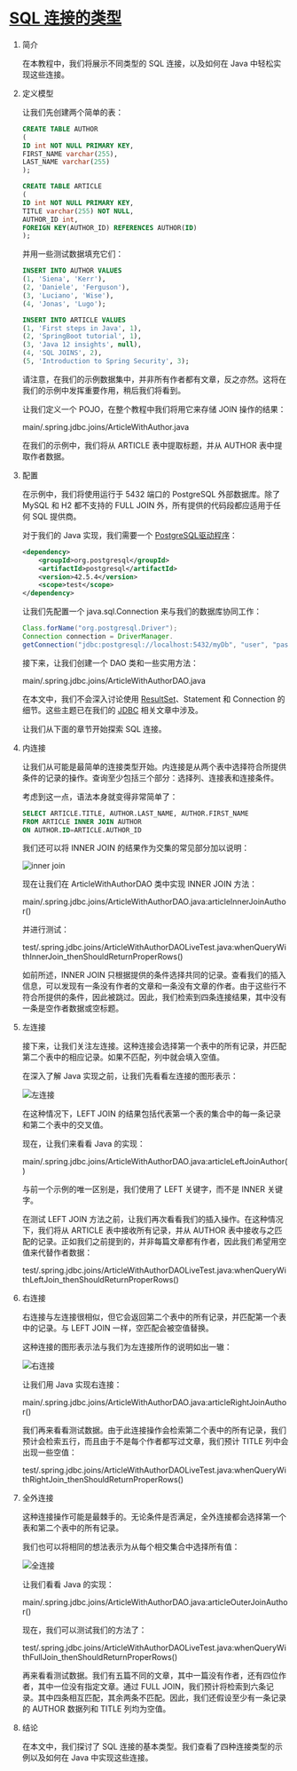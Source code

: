 # [SQL 连接的类型](https://www.baeldung.com/sql-joins)

1. 简介

    在本教程中，我们将展示不同类型的 SQL 连接，以及如何在 Java 中轻松实现这些连接。

2. 定义模型

    让我们先创建两个简单的表：

    ```sql
    CREATE TABLE AUTHOR
    (
    ID int NOT NULL PRIMARY KEY,
    FIRST_NAME varchar(255),
    LAST_NAME varchar(255)
    );

    CREATE TABLE ARTICLE
    (
    ID int NOT NULL PRIMARY KEY,
    TITLE varchar(255) NOT NULL,
    AUTHOR_ID int,
    FOREIGN KEY(AUTHOR_ID) REFERENCES AUTHOR(ID)
    );
    ```

    并用一些测试数据填充它们：

    ```sql
    INSERT INTO AUTHOR VALUES 
    (1, 'Siena', 'Kerr'),
    (2, 'Daniele', 'Ferguson'),
    (3, 'Luciano', 'Wise'),
    (4, 'Jonas', 'Lugo');

    INSERT INTO ARTICLE VALUES
    (1, 'First steps in Java', 1),
    (2, 'SpringBoot tutorial', 1),
    (3, 'Java 12 insights', null),
    (4, 'SQL JOINS', 2),
    (5, 'Introduction to Spring Security', 3);
    ```

    请注意，在我们的示例数据集中，并非所有作者都有文章，反之亦然。这将在我们的示例中发挥重要作用，稍后我们将看到。

    让我们定义一个 POJO，在整个教程中我们将用它来存储 JOIN 操作的结果：

    main/.spring.jdbc.joins/ArticleWithAuthor.java

    在我们的示例中，我们将从 ARTICLE 表中提取标题，并从 AUTHOR 表中提取作者数据。

3. 配置

    在示例中，我们将使用运行于 5432 端口的 PostgreSQL 外部数据库。除了 MySQL 和 H2 都不支持的 FULL JOIN 外，所有提供的代码段都应适用于任何 SQL 提供商。

    对于我们的 Java 实现，我们需要一个 [PostgreSQL驱动程序](https://mvnrepository.com/artifact/org.postgresql/postgresql)：

    ```xml
    <dependency>
        <groupId>org.postgresql</groupId>
        <artifactId>postgresql</artifactId>
        <version>42.5.4</version>
        <scope>test</scope>
    </dependency>
    ```

    让我们先配置一个 java.sql.Connection 来与我们的数据库协同工作：

    ```java
    Class.forName("org.postgresql.Driver");
    Connection connection = DriverManager.
    getConnection("jdbc:postgresql://localhost:5432/myDb", "user", "pass");
    ```

    接下来，让我们创建一个 DAO 类和一些实用方法：

    main/.spring.jdbc.joins/ArticleWithAuthorDAO.java

    在本文中，我们不会深入讨论使用 [ResultSet](https://www.baeldung.com/jdbc-resultset)、Statement 和 Connection 的细节。这些主题已在我们的 [JDBC](https://www.baeldung.com/java-jdbc) 相关文章中涉及。

    让我们从下面的章节开始探索 SQL 连接。

4. 内连接

    让我们从可能是最简单的连接类型开始。内连接是从两个表中选择符合所提供条件的记录的操作。查询至少包括三个部分：选择列、连接表和连接条件。

    考虑到这一点，语法本身就变得非常简单了：

    ```sql
    SELECT ARTICLE.TITLE, AUTHOR.LAST_NAME, AUTHOR.FIRST_NAME
    FROM ARTICLE INNER JOIN AUTHOR 
    ON AUTHOR.ID=ARTICLE.AUTHOR_ID
    ```

    我们还可以将 INNER JOIN 的结果作为交集的常见部分加以说明：

    ![inner join](pic/inner_join.png)

    现在让我们在 ArticleWithAuthorDAO 类中实现 INNER JOIN 方法：

    main/.spring.jdbc.joins/ArticleWithAuthorDAO.java:articleInnerJoinAuthor()

    并进行测试：

    test/.spring.jdbc.joins/ArticleWithAuthorDAOLiveTest.java:whenQueryWithInnerJoin_thenShouldReturnProperRows()

    如前所述，INNER JOIN 只根据提供的条件选择共同的记录。查看我们的插入信息，可以发现有一条没有作者的文章和一条没有文章的作者。由于这些行不符合所提供的条件，因此被跳过。因此，我们检索到四条连接结果，其中没有一条是空作者数据或空标题。

5. 左连接

    接下来，让我们关注左连接。这种连接会选择第一个表中的所有记录，并匹配第二个表中的相应记录。如果不匹配，列中就会填入空值。

    在深入了解 Java 实现之前，让我们先看看左连接的图形表示：

    ![左连接](pic/left_join.webp)

    在这种情况下，LEFT JOIN 的结果包括代表第一个表的集合中的每一条记录和第二个表中的交叉值。

    现在，让我们来看看 Java 的实现：

    main/.spring.jdbc.joins/ArticleWithAuthorDAO.java:articleLeftJoinAuthor()

    与前一个示例的唯一区别是，我们使用了 LEFT 关键字，而不是 INNER 关键字。

    在测试 LEFT JOIN 方法之前，让我们再次看看我们的插入操作。在这种情况下，我们将从 ARTICLE 表中接收所有记录，并从 AUTHOR 表中接收与之匹配的记录。正如我们之前提到的，并非每篇文章都有作者，因此我们希望用空值来代替作者数据：

    test/.spring.jdbc.joins/ArticleWithAuthorDAOLiveTest.java:whenQueryWithLeftJoin_thenShouldReturnProperRows()

6. 右连接

    右连接与左连接很相似，但它会返回第二个表中的所有记录，并匹配第一个表中的记录。与 LEFT JOIN 一样，空匹配会被空值替换。

    这种连接的图形表示法与我们为左连接所作的说明如出一辙：

    ![右连接](pic/right_join.webp)

    让我们用 Java 实现右连接：

    main/.spring.jdbc.joins/ArticleWithAuthorDAO.java:articleRightJoinAuthor()

    我们再来看看测试数据。由于此连接操作会检索第二个表中的所有记录，我们预计会检索五行，而且由于不是每个作者都写过文章，我们预计 TITLE 列中会出现一些空值：

    test/.spring.jdbc.joins/ArticleWithAuthorDAOLiveTest.java:whenQueryWithRightJoin_thenShouldReturnProperRows()

7. 全外连接

    这种连接操作可能是最棘手的。无论条件是否满足，全外连接都会选择第一个表和第二个表中的所有记录。

    我们也可以将相同的想法表示为从每个相交集合中选择所有值：

    ![全连接](pic/full_join.png)

    让我们看看 Java 的实现：

    main/.spring.jdbc.joins/ArticleWithAuthorDAO.java:articleOuterJoinAuthor()

    现在，我们可以测试我们的方法了：

    test/.spring.jdbc.joins/ArticleWithAuthorDAOLiveTest.java:whenQueryWithFullJoin_thenShouldReturnProperRows()

    再来看看测试数据。我们有五篇不同的文章，其中一篇没有作者，还有四位作者，其中一位没有指定文章。通过 FULL JOIN，我们预计将检索到六条记录。其中四条相互匹配，其余两条不匹配。因此，我们还假设至少有一条记录的 AUTHOR 数据列和 TITLE 列均为空值。

8. 结论

    在本文中，我们探讨了 SQL 连接的基本类型。我们查看了四种连接类型的示例以及如何在 Java 中实现这些连接。
